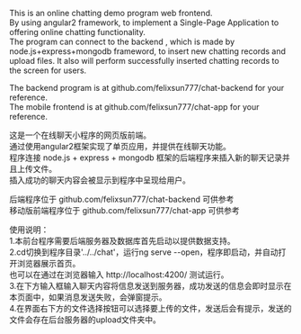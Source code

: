 This is an online chatting demo program web frontend.    
By using angular2 framework, to implement a Single-Page Application to offering online chatting functionality.   
The program can connect to the backend , which is made by node.js+express+mongodb frameword, to insert new chatting records and upload files. It also will perform successfully inserted chatting records to the screen for users.   

The backend program is at 	github.com/felixsun777/chat-backend 	for your reference.   
The mobile frontend is at 	github.com/felixsun777/chat-app 		for your reference.   
   
   
这是一个在线聊天小程序的网页版前端。    
通过使用angular2框架实现了单页应用，并提供在线聊天功能。   
程序连接 node.js + express + mongodb 框架的后端程序来插入新的聊天记录并且上传文件。   
插入成功的聊天内容会被显示到程序中呈现给用户。   
   
后端程序位于 			github.com/felixsun777/chat-backend 		可供参考   
移动版前端程序位于 		github.com/felixsun777/chat-app 			可供参考   
   
   
使用说明：   
1.本前台程序需要后端服务器及数据库首先启动以提供数据支持。   
2.cd切换到程序目录'../../chat'，运行ng serve --open，程序即启动，并自动打开浏览器展示首页。   
也可以在通过在浏览器输入 http://localhost:4200/ 测试运行。   
3.在下方输入框输入聊天内容将信息发送到服务器，成功发送的信息会即时显示在本页面中，如果消息发送失败，会弹窗提示。   
4.在界面右下方的文件选择按钮可以选择要上传的文件，发送后会有提示，发送的文件会存在后台服务器的upload文件夹中。   
